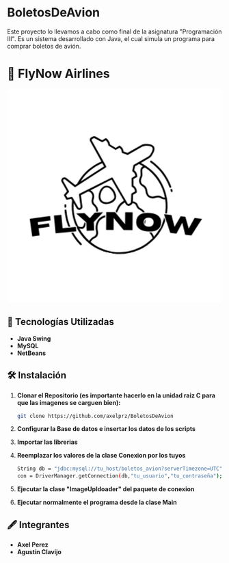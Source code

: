 # BoletosDeAvion
Este proyecto lo llevamos a cabo como final de la asignatura "Programación III". Es un sistema desarrollado con Java, el cual simula un programa para comprar boletos de avión.

# 🚀 **FlyNow Airlines**

<p align="center">
  <img src="FinalAeropuerto/src/IMG/logo.png" alt="Logo FlyNow" width="500"/>
</p>

## 🔧 **Tecnologías Utilizadas**

- **Java Swing**
- **MySQL**
- **NetBeans**

## 🛠️ **Instalación**

1. **Clonar el Repositorio (es importante hacerlo en la unidad raiz C para que las imagenes se carguen bien):**

   ```bash
   git clone https://github.com/axelprz/BoletosDeAvion

2. **Configurar la Base de datos e insertar los datos de los scripts**
3. **Importar las librerias**
4. **Reemplazar los valores de la clase Conexion por los tuyos**
    ```bash
   String db = "jdbc:mysql://tu_host/boletos_avion?serverTimezone=UTC";
   con = DriverManager.getConnection(db,"tu_usuario","tu_contraseña");

5. **Ejecutar la clase "ImageUpldoader" del paquete de conexion**
6. **Ejecutar normalmente el programa desde la clase Main**

## 🖋️ **Integrantes**

- **Axel Perez**
- **Agustín Clavijo**
